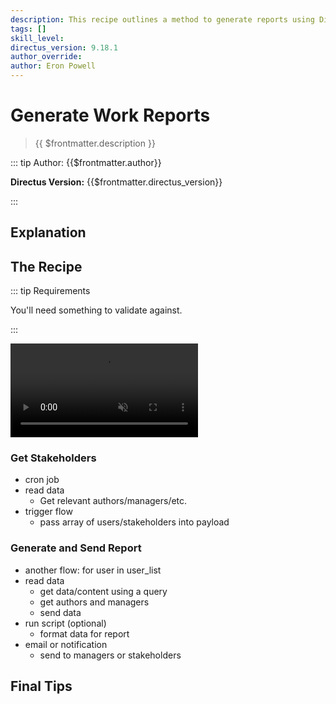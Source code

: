 ```yaml
---
description: This recipe outlines a method to generate reports using Directus Flows.
tags: []
skill_level:
directus_version: 9.18.1
author_override:
author: Eron Powell
---
```


<!--
Pairs well with [workflows](/cookbook/permissions/workflows)
-->

# Generate Work Reports

> {{ $frontmatter.description }}

::: tip Author: {{$frontmatter.author}}

<!-- **Skill Level:** {{$frontmatter.skill_level}}\ -->

**Directus Version:** {{$frontmatter.directus_version}}

<!-- **Tags:** {{$frontmatter.tags.join(", ")}} -->

:::

## Explanation

<!--
See the VitePress docs to learn about its markdown options:
https://vitepress.vuejs.org/guide/markdown
-->

## The Recipe

::: tip Requirements

You'll need something to validate against.

:::

<video autoplay playsinline muted loop controls>
	<source src="" type="video/mp4" />
</video>

<!--
VIDEO IS OPTIONAL: delete if not needed
-->

### Get Stakeholders

- cron job
- read data
  - Get relevant authors/managers/etc.
- trigger flow
  - pass array of users/stakeholders into payload

### Generate and Send Report

- another flow: for user in user_list
- read data
  - get data/content using a query
  - get authors and managers
  - send data
- run script (optional)
  - format data for report
- email or notification
  - send to managers or stakeholders

## Final Tips
